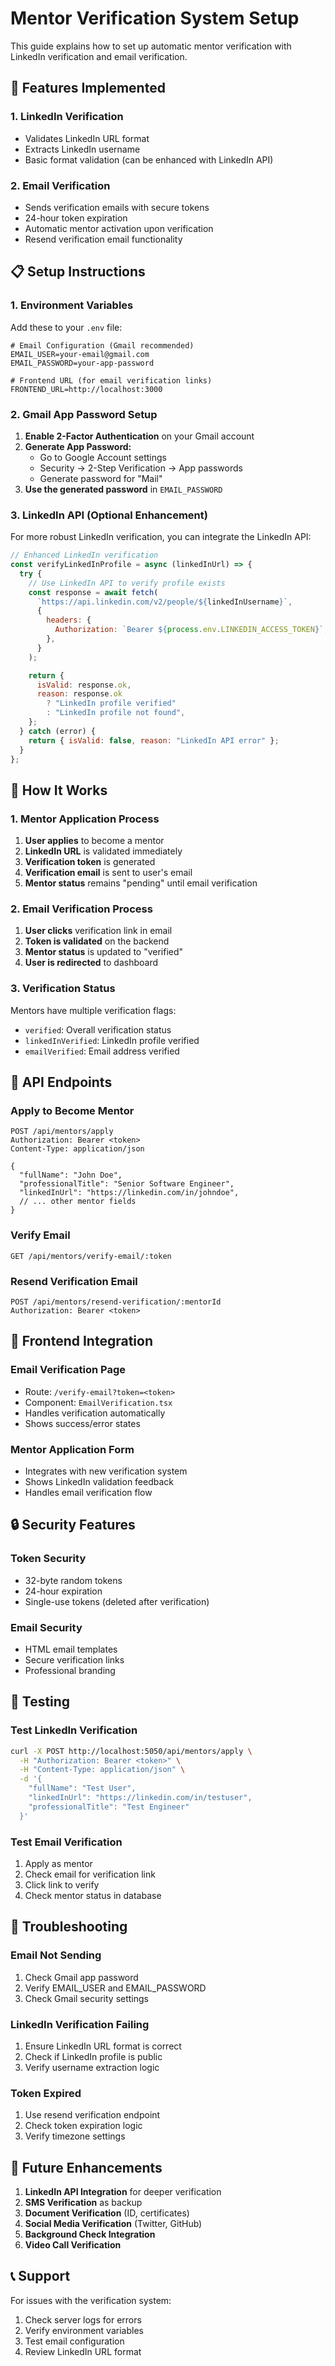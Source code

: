 # Mentor Verification System Setup

This guide explains how to set up automatic mentor verification with LinkedIn verification and email verification.

## 🔧 **Features Implemented**

### **1. LinkedIn Verification**

- Validates LinkedIn URL format
- Extracts LinkedIn username
- Basic format validation (can be enhanced with LinkedIn API)

### **2. Email Verification**

- Sends verification emails with secure tokens
- 24-hour token expiration
- Automatic mentor activation upon verification
- Resend verification email functionality

## 📋 **Setup Instructions**

### **1. Environment Variables**

Add these to your `.env` file:

```env
# Email Configuration (Gmail recommended)
EMAIL_USER=your-email@gmail.com
EMAIL_PASSWORD=your-app-password

# Frontend URL (for email verification links)
FRONTEND_URL=http://localhost:3000
```

### **2. Gmail App Password Setup**

1. **Enable 2-Factor Authentication** on your Gmail account
2. **Generate App Password:**
   - Go to Google Account settings
   - Security → 2-Step Verification → App passwords
   - Generate password for "Mail"
3. **Use the generated password** in `EMAIL_PASSWORD`

### **3. LinkedIn API (Optional Enhancement)**

For more robust LinkedIn verification, you can integrate the LinkedIn API:

```javascript
// Enhanced LinkedIn verification
const verifyLinkedInProfile = async (linkedInUrl) => {
  try {
    // Use LinkedIn API to verify profile exists
    const response = await fetch(
      `https://api.linkedin.com/v2/people/${linkedInUsername}`,
      {
        headers: {
          Authorization: `Bearer ${process.env.LINKEDIN_ACCESS_TOKEN}`,
        },
      }
    );

    return {
      isValid: response.ok,
      reason: response.ok
        ? "LinkedIn profile verified"
        : "LinkedIn profile not found",
    };
  } catch (error) {
    return { isValid: false, reason: "LinkedIn API error" };
  }
};
```

## 🚀 **How It Works**

### **1. Mentor Application Process**

1. **User applies** to become a mentor
2. **LinkedIn URL** is validated immediately
3. **Verification token** is generated
4. **Verification email** is sent to user's email
5. **Mentor status** remains "pending" until email verification

### **2. Email Verification Process**

1. **User clicks** verification link in email
2. **Token is validated** on the backend
3. **Mentor status** is updated to "verified"
4. **User is redirected** to dashboard

### **3. Verification Status**

Mentors have multiple verification flags:

- `verified`: Overall verification status
- `linkedInVerified`: LinkedIn profile verified
- `emailVerified`: Email address verified

## 📝 **API Endpoints**

### **Apply to Become Mentor**

```http
POST /api/mentors/apply
Authorization: Bearer <token>
Content-Type: application/json

{
  "fullName": "John Doe",
  "professionalTitle": "Senior Software Engineer",
  "linkedInUrl": "https://linkedin.com/in/johndoe",
  // ... other mentor fields
}
```

### **Verify Email**

```http
GET /api/mentors/verify-email/:token
```

### **Resend Verification Email**

```http
POST /api/mentors/resend-verification/:mentorId
Authorization: Bearer <token>
```

## 🎯 **Frontend Integration**

### **Email Verification Page**

- Route: `/verify-email?token=<token>`
- Component: `EmailVerification.tsx`
- Handles verification automatically
- Shows success/error states

### **Mentor Application Form**

- Integrates with new verification system
- Shows LinkedIn validation feedback
- Handles email verification flow

## 🔒 **Security Features**

### **Token Security**

- 32-byte random tokens
- 24-hour expiration
- Single-use tokens (deleted after verification)

### **Email Security**

- HTML email templates
- Secure verification links
- Professional branding

## 🧪 **Testing**

### **Test LinkedIn Verification**

```bash
curl -X POST http://localhost:5050/api/mentors/apply \
  -H "Authorization: Bearer <token>" \
  -H "Content-Type: application/json" \
  -d '{
    "fullName": "Test User",
    "linkedInUrl": "https://linkedin.com/in/testuser",
    "professionalTitle": "Test Engineer"
  }'
```

### **Test Email Verification**

1. Apply as mentor
2. Check email for verification link
3. Click link to verify
4. Check mentor status in database

## 🚨 **Troubleshooting**

### **Email Not Sending**

1. Check Gmail app password
2. Verify EMAIL_USER and EMAIL_PASSWORD
3. Check Gmail security settings

### **LinkedIn Verification Failing**

1. Ensure LinkedIn URL format is correct
2. Check if LinkedIn profile is public
3. Verify username extraction logic

### **Token Expired**

1. Use resend verification endpoint
2. Check token expiration logic
3. Verify timezone settings

## 🔄 **Future Enhancements**

1. **LinkedIn API Integration** for deeper verification
2. **SMS Verification** as backup
3. **Document Verification** (ID, certificates)
4. **Social Media Verification** (Twitter, GitHub)
5. **Background Check Integration**
6. **Video Call Verification**

## 📞 **Support**

For issues with the verification system:

1. Check server logs for errors
2. Verify environment variables
3. Test email configuration
4. Review LinkedIn URL format
